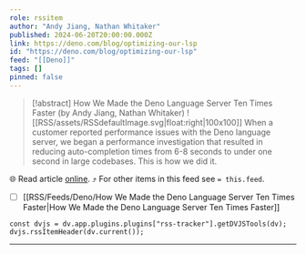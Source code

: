 ```yaml
---
role: rssitem
author: "Andy Jiang, Nathan Whitaker"
published: 2024-06-20T20:00:00.000Z
link: https://deno.com/blog/optimizing-our-lsp
id: "https://deno.com/blog/optimizing-our-lsp"
feed: "[[Deno]]"
tags: []
pinned: false
---
```


> [!abstract] How We Made the Deno Language Server Ten Times Faster (by Andy Jiang, Nathan Whitaker)
> ![[RSS/assets/RSSdefaultImage.svg|float:right|100x100]] When a customer reported performance issues with the Deno language server, we began a performance investigation that resulted in reducing auto-completion times from 6-8 seconds to under one second in large codebases. This is how we did it.

🌐 Read article [online](https://deno.com/blog/optimizing-our-lsp). ⤴ For other items in this feed see `= this.feed`.

- [ ] [[RSS/Feeds/Deno/How We Made the Deno Language Server Ten Times Faster|How We Made the Deno Language Server Ten Times Faster]]

~~~dataviewjs
const dvjs = dv.app.plugins.plugins["rss-tracker"].getDVJSTools(dv);
dvjs.rssItemHeader(dv.current());
~~~

- - -
